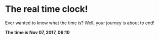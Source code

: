 # The real time clock!

Ever wanted to know what the time is? Well, your journey is about to end!

**The time is Nov 07, 2017, 06:10**